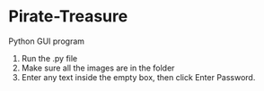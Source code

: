# Pirate-Treasure
Python GUI program

1. Run the .py file
2. Make sure all the images are in the folder
3. Enter any text inside the empty box, then click Enter Password.
